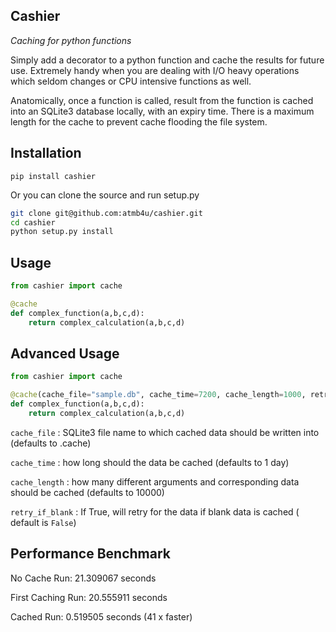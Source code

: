 Cashier
-
_Caching for python functions_


Simply add a decorator to a python function and cache the results for future use. Extremely handy when you are dealing with I/O heavy operations which seldom changes or CPU intensive functions as well.

Anatomically, once a function is called, result from the function is cached into an SQLite3 database locally, with an expiry time. There is a maximum length for the cache to prevent cache flooding the file system.


Installation
-

```pip install cashier```

Or you can clone the source and run setup.py

```bash
git clone git@github.com:atmb4u/cashier.git
cd cashier
python setup.py install
```


Usage
-



```python
from cashier import cache

@cache
def complex_function(a,b,c,d):
    return complex_calculation(a,b,c,d)
```

Advanced Usage
-


```python
from cashier import cache

@cache(cache_file="sample.db", cache_time=7200, cache_length=1000, retry_if_blank=True)
def complex_function(a,b,c,d):
    return complex_calculation(a,b,c,d)
```


`cache_file` : SQLite3 file name to which cached data should be written into (defaults to .cache)

`cache_time` : how long should the data be cached (defaults to 1 day)

`cache_length` : how many different arguments and corresponding data should be cached (defaults to 10000)

`retry_if_blank` : If True, will retry for the data if blank data is cached ( default is `False`)


Performance Benchmark
-

No Cache Run: 21.309067 seconds

First Caching Run: 20.555911 seconds

Cached Run: 0.519505 seconds (41 x faster)
